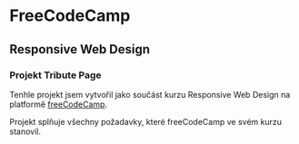 # FreeCodeCamp

## Responsive Web Design

### Projekt Tribute Page

Tenhle projekt jsem vytvořil jako součást kurzu Responsive Web Design na platformě [freeCodeCamp](https://www.freecodecamp.org/).

Projekt splňuje všechny požadavky, které freeCodeCamp ve svém kurzu stanovil.  
